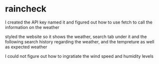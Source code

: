 # raincheck

I created the API key named it and figured out how to use fetch to call the information on the weather 

styled the website so it shows the weather, search tab under it and the following search history regarding the weather, and the tempreture as well as expected weather 

I could not figure out how to ingratiate the wind speed and humidity levels 

